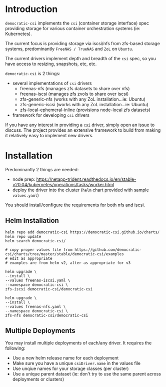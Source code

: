 # Introduction

`democratic-csi` implements the `csi` (container storage interface) spec
providing storage for various container orchestration systems (ie: Kubernetes).

The current focus is providing storage via iscsi/nfs from zfs-based storage
systems, predominantly `FreeNAS / TrueNAS` and `ZoL` on `Ubuntu`.

The current drivers implement depth and breadth of the `csi` spec, so you have
access to resizing, snapshots, etc, etc.

`democratic-csi` is 2 things:

- several implementations of `csi` drivers
  - freenas-nfs (manages zfs datasets to share over nfs)
  - freenas-iscsi (manages zfs zvols to share over iscsi)
  - zfs-generic-nfs (works with any ZoL installation...ie: Ubuntu)
  - zfs-generic-iscsi (works with any ZoL installation...ie: Ubuntu)
  - zfs-local-ephemeral-inline (provisions node-local zfs datasets)
- framework for developing `csi` drivers

If you have any interest in providing a `csi` driver, simply open an issue to
discuss. The project provides an extensive framework to build from making it
relatively easy to implement new drivers.

# Installation

Predominantly 2 things are needed:

- node prep: https://netapp-trident.readthedocs.io/en/stable-v20.04/kubernetes/operations/tasks/worker.html
- deploy the driver into the cluster (`helm` chart provided with sample
  `values.yaml`)

You should install/configure the requirements for both nfs and iscsi.

## Helm Installation

```
helm repo add democratic-csi https://democratic-csi.github.io/charts/
helm repo update
helm search democratic-csi/

# copy proper values file from https://github.com/democratic-csi/charts/tree/master/stable/democratic-csi/examples
# edit as appropriate
# examples are from helm v2, alter as appropriate for v3

helm upgrade \
--install \
--values freenas-iscsi.yaml \
--namespace democratic-csi \
zfs-iscsi democratic-csi/democratic-csi

helm upgrade \
--install \
--values freenas-nfs.yaml \
--namespace democratic-csi \
zfs-nfs democratic-csi/democratic-csi
```

## Multiple Deployments

You may install multiple deployments of each/any driver. It requires the following:

- Use a new helm release name for each deployment
- Make sure you have a unique `csiDriver.name` in the values file
- Use unqiue names for your storage classes (per cluster)
- Use a unique parent dataset (ie: don't try to use the same parent across deployments or clusters)
